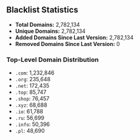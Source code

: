 ## Blacklist Statistics

- **Total Domains:** 2,782,134
- **Unique Domains:** 2,782,134
- **Added Domains Since Last Version:** 2,782,134
- **Removed Domains Since Last Version:** 0

### Top-Level Domain Distribution

-  `.com`: 1,232,846
-  `.org`: 235,648
-  `.net`: 172,435
-  `.top`: 85,747
-  `.shop`: 76,457
-  `.xyz`: 68,688
-  `.io`: 61,788
-  `.ru`: 56,699
-  `.info`: 50,396
-  `.pl`: 48,690
